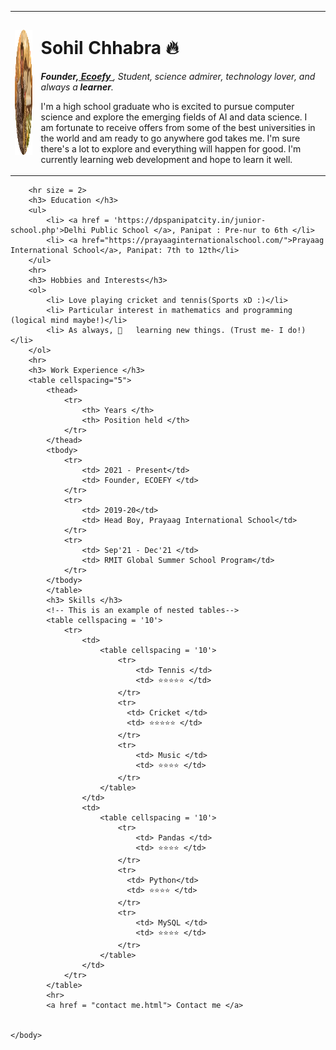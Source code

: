 <html lang = 'en'>
    <head>
        <meta charset = 'utf-8'>
        <title> Sohil's personal  site </title>
    </head>
    <body>
        <table>
            <tr>
                <td> <img src = "mypic-modified.png" alt = 'Solo picture of SOHIL CHHABRA' height = '200'> </td>
                <td> <h1> Sohil Chhabra 🔥 </h1>
                    <p> <em> <strong>Founder,<a href = "https://www.ecoefy.com/"> Ecoefy </a></strong>, Student, science admirer, technology lover, and always a <strong> learner</strong>.</em></p>
                    <p> I'm a high school graduate who is excited to pursue computer science and explore the emerging fields of AI and 
                        data science. I am fortunate to receive offers from some of the best universities in the world and am ready to 
                        go anywhere god takes me. I'm sure there's a lot to explore and everything will happen for good. I'm currently
                        learning web development and hope to learn it well. 
                    </p> </td>
            </tr>
        </table>
        
        <hr size = 2>
        <h3> Education </h3>
        <ul> 
            <li> <a href = 'https://dpspanipatcity.in/junior-school.php'>Delhi Public School </a>, Panipat : Pre-nur to 6th </li>
            <li> <a href="https://prayaaginternationalschool.com/">Prayaag International School</a>, Panipat: 7th to 12th</li>
        </ul>
        <hr> 
        <h3> Hobbies and Interests</h3>
        <ol> 
            <li> Love playing cricket and tennis(Sports xD :)</li>
            <li> Particular interest in mathematics and programming (logical mind maybe!)</li>
            <li> As always, 💛	learning new things. (Trust me- I do!)</li>
        </ol>
        <hr>
        <h3> Work Experience </h3>
        <table cellspacing="5"> 
            <thead>
                <tr>
                    <th> Years </th>
                    <th> Position held </th>
                </tr>
            </thead>
            <tbody>
                <tr> 
                    <td> 2021 - Present</td>
                    <td> Founder, ECOEFY </td>
                </tr>
                <tr> 
                    <td> 2019-20</td>
                    <td> Head Boy, Prayaag International School</td>
                </tr>
                <tr>
                    <td> Sep'21 - Dec'21 </td>
                    <td> RMIT Global Summer School Program</td>
                </tr>
            </tbody>
            </table>
            <h3> Skills </h3>
            <!-- This is an example of nested tables-->
            <table cellspacing = '10'>
                <tr>
                    <td> 
                        <table cellspacing = '10'>
                            <tr>
                                <td> Tennis </td>
                                <td> ⭐⭐⭐⭐⭐ </td>
                            </tr>
                            <tr>
                              <td> Cricket </td>  
                              <td> ⭐⭐⭐⭐⭐ </td>
                            </tr>
                            <tr>
                                <td> Music </td>
                                <td> ⭐⭐⭐⭐ </td>
                            </tr>
                        </table>
                    </td>
                    <td>
                        <table cellspacing = '10'> 
                            <tr>
                                <td> Pandas </td>
                                <td> ⭐⭐⭐⭐ </td>
                            </tr>
                            <tr>
                              <td> Python</td>  
                              <td> ⭐⭐⭐⭐ </td>
                            </tr>
                            <tr>
                                <td> MySQL </td>
                                <td> ⭐⭐⭐⭐ </td>
                            </tr>
                        </table>
                    </td>
                </tr>
            </table>
            <hr>
            <a href = "contact me.html"> Contact me </a>


    </body>
    
</html>
